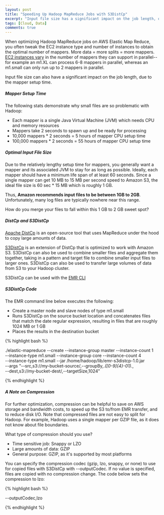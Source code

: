 ```yaml
---
layout: post
title: "Speeding Up Hadoop MapReduce Jobs with S3DistCp"
excerpt: "Input file size has a significant impact on the job length, due to the mapper setup time."
tags: [Cloud, Data]
comments: true
---
```


When optimizing Hadoop MapReduce jobs on AWS Elastic Map Reduce, you often tweak the EC2 instance type and number of instances to obtain the optimal number of mappers.  More data = more splits = more mappers.  [EC2 instances vary](http://docs.aws.amazon.com/ElasticMapReduce/latest/DeveloperGuide/TaskConfiguration.html) in the number of mappers they can support in parallel--for example an m1.XL can process 6-8 mappers in parallel, whereas an m1.small can only run up to 2 mappers in parallel.

Input file size can also have a significant impact on the job length, due to the mapper setup time.

##### Mapper Setup Time

The following stats demonstrate why small files are so problematic with Hadoop:

* Each mapper is a single Java Virtual Machine (JVM) which needs CPU and memory resources
* Mappers take 2 seconds to spawn up and be ready for processing
* 10,000 mappers * 2 seconds = 5 hours of mapper CPU setup time
* 100,000 mappers * 2 seconds = 55 hours of mapper CPU setup time

##### Optimal Input File Size

Due to the relatively lengthy setup time for mappers, you generally want a mapper and its associated JVM to stay for as long as possible.  Ideally, each mapper should have a minimum life span of at least 60 seconds.  Since a single mapper can get 10 MB to 15 MB per second speed to Amazon S3, the ideal file size is 60 sec * 15 MB which is roughly 1 GB.

Thus, **Amazon recommends input files to be between 1GB to 2GB**.  Unfortunately, many log files are typically nowhere near this range.

How do you merge your files to fall within this 1 GB to 2 GB sweet spot?

##### DistCp and S3DistCp

[Apache DistCp](http://hadoop.apache.org/docs/r1.2.1/distcp.html) is an open-source tool that uses MapReduce under the hood to copy large amounts of data.

[S3DistCp](http://docs.aws.amazon.com/ElasticMapReduce/latest/DeveloperGuide/UsingEMR_s3distcp.html) is an extension of DistCp that is optimized to work with Amazon S3.  S3DistCp can also be used to combine smaller files and aggregate them together, taking in a pattern and target file to combine smaller input files to larger ones.  S3DistCp can also be used to transfer large volumes of data from S3 to your Hadoop cluster.

S3DistCp can be used with the [EMR CLI](http://docs.aws.amazon.com/ElasticMapReduce/latest/DeveloperGuide/emr-cli-install.html)

##### S3DistCp Code

The EMR command line below executes the following:

* Create a master node and slave nodes of type m1.small
* Runs S3DistCp on the source bucket location and concatenates files that match the date regular expression, resulting in files that are roughly 1024 MB or 1 GB
* Places the results in the destination bucket

{% highlight bash %}

./elastic-mapreduce --create --instance-group master --instance-count 1 \
--instance-type m1.small --instance-group core --instance-count 4 \
--instance-type m1.small --jar /home/hadoop/lib/emr-s3distcp-1.0.jar \
--args "--src,s3://my-bucket-source/,--groupBy,.*([0-9]{4}-01).*,\
--dest,s3://my-bucket-dest/,--targetSize,1024"

{% endhighlight %}

##### A Note on Compression

For further optimization, compression can be helpful to save on AWS storage and bandwidth costs, to speed up the S3 to/from EMR transfer, and to reduce disk I/O.  Note that compressed files are not easy to split for Hadoop.  For example, Hadoop uses a single mapper per GZIP file, as it does not know about file boundaries.

What type of compression should you use?

* Time sensitive job: Snappy or LZO
* Large amounts of data: GZIP
* General purpose: GZIP, as it's supported by most platforms

You can specify the compression codec (gzip, lzo, snappy, or none) to use for copied files with S3DistCp with --outputCodec.  If no value is specified, files are copied with no compression change.  The code below sets the compression to lzo:

{% highlight bash %}

--outputCodec,lzo

{% endhighlight %}